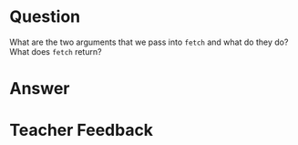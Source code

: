 # Question
What are the two arguments that we pass into `fetch` and what do they do? What does `fetch` return?

# Answer



# Teacher Feedback